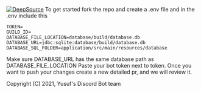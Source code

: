 [![DeepSource](https://deepsource.io/gh/YusufsDiscordbot/Yusuf-s-Moderation-Bot.svg/?label=active+issues&show_trend=true&token=reVj_TamzteXYDCyriSjz3v8)](https://deepsource.io/gh/YusufsDiscordbot/Yusuf-s-Moderation-Bot/?ref=repository-badge)
To get started fork the repo and create a .env file and in the .env include this
```env
TOKEN=
GUILD_ID=
DATABASE_FILE_LOCATION=database/build/database.db
DATABASE_URL=jdbc:sqlite:database/build/database.db
DATABASE_SQL_FOLDER=application/src/main/resources/database
```
Make sure DATABASE_URL has the same database path as DATABASE_FILE_LOCATION
Paste your bot token next to token. 
Once you want to push your changes create a new detailed pr, and we will review it.

Copyright (C) 2021, Yusuf's Discord Bot team
    
